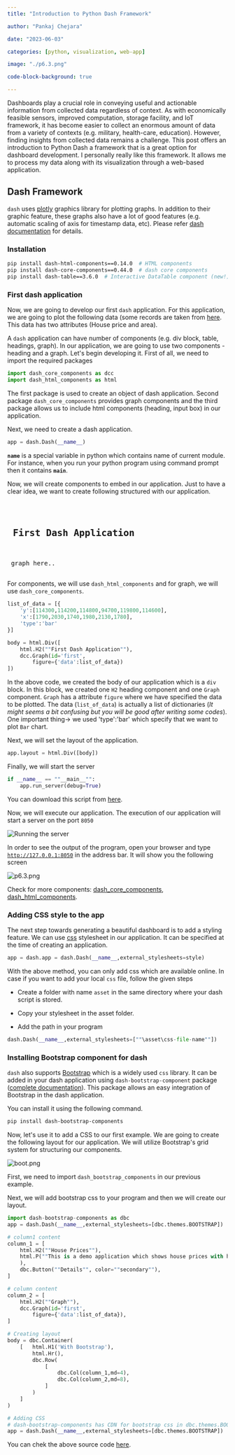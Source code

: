 ```yaml
---
title: "Introduction to Python Dash Framework"

author: "Pankaj Chejara"

date: "2023-06-03"

categories: [python, visualization, web-app]

image: "./p6.3.png"

code-block-background: true

---
```


Dashboards play a crucial role in conveying useful and actionable information from collected data regardless of context. As with economically feasible sensors, improved computation, storage facility, and IoT framework, it has become easier to collect an enormous amount of data from a variety of contexts (e.g. military, health-care, education). However, finding insights from collected data remains a challenge. This post offers an introduction to Python Dash a framework that is a great option for dashboard development. I personally really like this framework. It allows me to process my data along with its visualization through a web-based application.

## Dash Framework

`dash` uses [plotly](https://plot.ly) graphics library</a> for plotting graphs. In addition to their graphic feature, these graphs also have a lot of good features (e.g. automatic scaling of axis for timestamp data, etc). Please refer [dash documentation](https://dash.plot.ly/?_ga=2.41664546.1609513145.1566397998-430691971.1566070872) for details.

### Installation

```bash
pip install dash-html-components==0.14.0  # HTML components
pip install dash-core-components==0.44.0  # dash core components
pip install dash-table==3.6.0  # Interactive DataTable component (new!)
```

### First dash application

Now, we are going to develop our first <code>dash</code> application. For this application, we are going to plot the following data (some records are taken from [here](https://github.com/ywchiu/riii/blob/master/data/house-prices.csv). This data has two attributes (House price and area).

A <code>dash</code> application can have number of components (e.g. div block, table, headings, graph). In our application, we are going to use two components - heading and a graph. Let's begin developing it. First of all, we need to import the required packages

```python
import dash_core_components as dcc
import dash_html_components as html
```

The first package is used to create an object of dash application. Second package <code>dash_core_components</code> provides graph components and the third package allows us to include html components (heading, input box) in our application.

Next, we need to create a dash application.

```python
app = dash.Dash(__name__)
```

<code>__name__</code> is a special variable in python which contains name of current module. For instance, when you run your python program using command prompt then it contains <code>__main__</code>.

Now, we will create components to embed in our application. Just to have a clear idea, we want to create following structured with our application.

<pre class=""wp-block-preformatted""><div>

<h2> First Dash Application </h2>

<graph> graph here.. </graph>

</div></pre>

For components, we will use <code>dash_html_components</code> and for graph, we will use <code>dash_core_components</code>.

```python
list_of_data = [{
    'y':[114300,114200,114800,94700,119800,114600],
    'x':[1790,2030,1740,1980,2130,1780],
    'type':'bar'
}]

body = html.Div([
    html.H2(""First Dash Application""),
    dcc.Graph(id='first',
        figure={'data':list_of_data})
])
```

In the above code, we created the body of our application which is a <code>div</code> block. In this block, we created one <code>H2</code> heading component and one <code>Graph</code> component. <code>Graph</code> has a attribute <code>figure</code> where we have specified the data to be plotted. The data (<code>list_of_data</code>) is actually a list of dictionaries (<em>It might seems a bit confusing but you will be good after writing some codes</em>). One important thing-> we used 'type':'bar' which specify that we want to plot <code>Bar</code> chart.

Next, we will set the layout of the application.

```python
app.layout = html.Div([body])
```

Finally, we will start the server

```python
if __name__ == ""__main__"":
    app.run_server(debug=True)
```

You can download this script from [here](https://github.com/pankajchejara23/LearnAITech/blob/master/6%20Python%20Dash/first_dash.py).

Now, we will execute our application. The execution of our application will start a server on the port <code>8050</code>

![Running the server](./p6.2.png)

In order to see the output of the program, open your browser and type <code>http://127.0.0.1:8050</code> in the address bar. It will show you the following screen

![p6.3.png](./p6.3.png)

Check for more components: [dash_core_components](https://dash.plot.ly/dash-core-components), [dash_html_components](https://dash.plot.ly/dash-html-components).

### Adding CSS style to the app

The next step towards generating a beautiful dashboard is to add a styling feature. We can use [css](https://www.w3schools.com/css/)  stylesheet in our application. It can be specified at the time of creating an application.

```python
app = dash.app = dash.Dash(__name__,external_stylesheets=style)
```

With the above method, you can only add css which are available online. In case if you want to add your local <code>css</code> file, follow the given steps

* Create a folder with name <code>asset</code> in the same directory where your dash script is stored.

* Copy your stylesheet in the asset folder.

* Add the path in your program

```python
dash.Dash(__name__,external_stylesheets=[""\asset\css-file-name""])
```

### Installing Bootstrap component for dash

<code>dash</code> also supports [Bootstrap](https://getbootstrap.com/docs/4.3/getting-started/introduction/) which is a widely used <code>css</code> library. It  can be added in your dash application using  <code>dash-bootstrap-component</code> package ([complete documentation](https://dash-bootstrap-components.opensource.faculty.ai/l/components)). This package allows an easy integration of Bootstrap in the dash application.

You can install it using the following command.

```bash
pip install dash-bootstrap-components
```

Now, let's use it to add a CSS to our first example. We are going to create the following layout for our application. We will utilize Bootstrap's grid system for structuring our components.

![boot.png](./boot.png)

First, we need to import <code>dash_bootstrap_components</code> in our previous example.

Next, we will add bootstrap css to your program and then we will create our layout. 

```python
import dash-bootstrap-components as dbc
app = dash.Dash(__name__,external_stylesheets=[dbc.themes.BOOTSTRAP])

# column1 content
column_1 = [
    html.H2(""House Prices""),
    html.P(""This is a demo application which shows house prices with house area.""
    ),
    dbc.Button(""Details"", color=""secondary""),
]

# column content
column_2 = [
    html.H2(""Graph""),
    dcc.Graph(id='first',
        figure={'data':list_of_data}),
]

# Creating layout
body = dbc.Container(
    [   html.H1('With Bootstrap'),
        html.Hr(),
        dbc.Row(
            [
                dbc.Col(column_1,md=4),
                dbc.Col(column_2,md=8),
            ]
        )
    ]
)

# Adding CSS
# dash-bootstrap-components has CDN for bootstrap css in dbc.themes.BOOTSTRAP
app = dash.Dash(__name__,external_stylesheets=[dbc.themes.BOOTSTRAP])
```

You can chek the above source code [here](https://github.com/pankajchejara23/LearnAITech/blob/master/6%20Python%20Dash/with_css.py).
